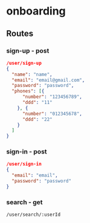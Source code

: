 # onboarding

## Routes

### sign-up - post
```json
/user/sign-up
{
  "name": "name",
  "email": "email@gmail.com",
  "password": "password",
  "phones": [{
      "number": "123456789",
      "ddd": "11"
    }, {
      "number": "012345678",
      "ddd": "22"
    }
  ]
}
```

### sign-in - post
```json
/user/sign-in
{
  "email": "email",
  "password": "password"
}
```

### search - get
```
/user/search/:userId
```
